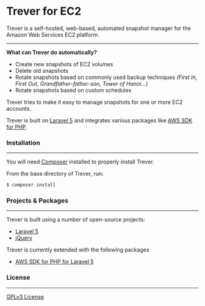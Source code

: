 # Trever for EC2

Trever is a self-hosted, web-based, automated snapshot manager for the Amazon Web Services EC2 platform.

---
**What can Trever do automatically?**

- Create new snapshots of EC2 volumes
- Delete old snapshots
- Rotate snapshots based on commonly used backup techniques *(First In, First Out, Grandfather-father-son, Tower of Hanoi...)*
- Rotate snapshots based on custom schedules

Trever tries to make it easy to manage snapshots for one or more EC2 accounts. 

Trever is built on [Laravel 5](https://github.com/laravel/laravel) and integrates various packages like [AWS SDK for PHP](https://github.com/aws/aws-sdk-php-laravel).

### Installation
----
You will need [Composer](https://getcomposer.org/) installed to properly install Trever.

From the base directory of Trever, run:
```sh
$ composer install
```
### 

### Projects & Packages
----
Trever is built using a number of open-source projects:

* [Laravel 5](https://github.com/laravel/laravel)
* [jQuery](https://jquery.com)

Trever is currently extended with the following packages

* [AWS SDK for PHP for Laravel 5](https://github.com/aws/aws-sdk-php-laravel)

### License
----

[GPLv3 License](http://www.gnu.org/licenses/gpl-3.0.html)
